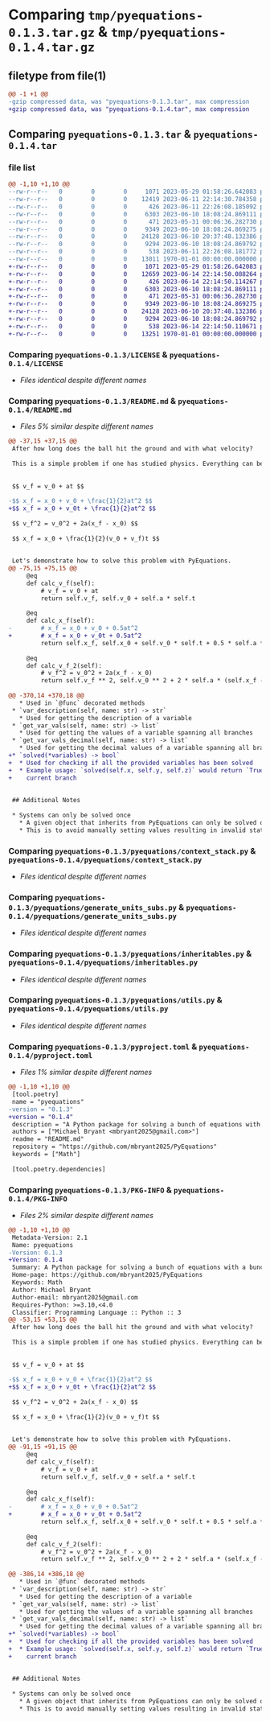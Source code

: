 # Comparing `tmp/pyequations-0.1.3.tar.gz` & `tmp/pyequations-0.1.4.tar.gz`

## filetype from file(1)

```diff
@@ -1 +1 @@
-gzip compressed data, was "pyequations-0.1.3.tar", max compression
+gzip compressed data, was "pyequations-0.1.4.tar", max compression
```

## Comparing `pyequations-0.1.3.tar` & `pyequations-0.1.4.tar`

### file list

```diff
@@ -1,10 +1,10 @@
--rw-r--r--   0        0        0     1071 2023-05-29 01:58:26.642083 pyequations-0.1.3/LICENSE
--rw-r--r--   0        0        0    12419 2023-06-11 22:14:30.784358 pyequations-0.1.3/README.md
--rw-r--r--   0        0        0      426 2023-06-11 22:26:08.185092 pyequations-0.1.3/pyequations/__init__.py
--rw-r--r--   0        0        0     6303 2023-06-10 18:08:24.869111 pyequations-0.1.3/pyequations/context_stack.py
--rw-r--r--   0        0        0      471 2023-05-31 00:06:36.282730 pyequations-0.1.3/pyequations/decorators.py
--rw-r--r--   0        0        0     9349 2023-06-10 18:08:24.869275 pyequations-0.1.3/pyequations/generate_units_subs.py
--rw-r--r--   0        0        0    24128 2023-06-10 20:37:48.132386 pyequations-0.1.3/pyequations/inheritables.py
--rw-r--r--   0        0        0     9294 2023-06-10 18:08:24.869792 pyequations-0.1.3/pyequations/utils.py
--rw-r--r--   0        0        0      538 2023-06-11 22:26:08.181772 pyequations-0.1.3/pyproject.toml
--rw-r--r--   0        0        0    13011 1970-01-01 00:00:00.000000 pyequations-0.1.3/PKG-INFO
+-rw-r--r--   0        0        0     1071 2023-05-29 01:58:26.642083 pyequations-0.1.4/LICENSE
+-rw-r--r--   0        0        0    12659 2023-06-14 22:14:50.088264 pyequations-0.1.4/README.md
+-rw-r--r--   0        0        0      426 2023-06-14 22:14:50.114267 pyequations-0.1.4/pyequations/__init__.py
+-rw-r--r--   0        0        0     6303 2023-06-10 18:08:24.869111 pyequations-0.1.4/pyequations/context_stack.py
+-rw-r--r--   0        0        0      471 2023-05-31 00:06:36.282730 pyequations-0.1.4/pyequations/decorators.py
+-rw-r--r--   0        0        0     9349 2023-06-10 18:08:24.869275 pyequations-0.1.4/pyequations/generate_units_subs.py
+-rw-r--r--   0        0        0    24128 2023-06-10 20:37:48.132386 pyequations-0.1.4/pyequations/inheritables.py
+-rw-r--r--   0        0        0     9294 2023-06-10 18:08:24.869792 pyequations-0.1.4/pyequations/utils.py
+-rw-r--r--   0        0        0      538 2023-06-14 22:14:50.110671 pyequations-0.1.4/pyproject.toml
+-rw-r--r--   0        0        0    13251 1970-01-01 00:00:00.000000 pyequations-0.1.4/PKG-INFO
```

### Comparing `pyequations-0.1.3/LICENSE` & `pyequations-0.1.4/LICENSE`

 * *Files identical despite different names*

### Comparing `pyequations-0.1.3/README.md` & `pyequations-0.1.4/README.md`

 * *Files 5% similar despite different names*

```diff
@@ -37,15 +37,15 @@
 After how long does the ball hit the ground and with what velocity?
 
 This is a simple problem if one has studied physics. Everything can be solved for using the kinematic equations (of constant acceleration):
 
 
 $$ v_f = v_0 + at $$
 
-$$ x_f = x_0 + v_0 + \frac{1}{2}at^2 $$
+$$ x_f = x_0 + v_0t + \frac{1}{2}at^2 $$
 
 $$ v_f^2 = v_0^2 + 2a(x_f - x_0) $$
 
 $$ x_f = x_0 + \frac{1}{2}(v_0 + v_f)t $$
 
 
 Let's demonstrate how to solve this problem with PyEquations.
@@ -75,15 +75,15 @@
     @eq
     def calc_v_f(self):
         # v_f = v_0 + at
         return self.v_f, self.v_0 + self.a * self.t
 
     @eq
     def calc_x_f(self):
-        # x_f = x_0 + v_0 + 0.5at^2
+        # x_f = x_0 + v_0t + 0.5at^2
         return self.x_f, self.x_0 + self.v_0 * self.t + 0.5 * self.a * self.t ** 2
 
     @eq
     def calc_v_f_2(self):
         # v_f^2 = v_0^2 + 2a(x_f - x_0)
         return self.v_f ** 2, self.v_0 ** 2 + 2 * self.a * (self.x_f - self.x_0)
 
@@ -370,14 +370,18 @@
   * Used in `@func` decorated methods
 * `var_description(self, name: str) -> str` 
   * Used for getting the description of a variable
 * `get_var_vals(self, name: str) -> list`
   * Used for getting the values of a variable spanning all branches
 * `get_var_vals_decimal(self, name: str) -> list`
   * Used for getting the decimal values of a variable spanning all branches
+* `solved(*variables) -> bool`
+  * Used for checking if all the provided variables has been solved
+  * Example usage: `solved(self.x, self.y, self.z)` would return `True` if all three variables have been solved in the 
+    current branch
 
 
 ## Additional Notes
 
 * Systems can only be solved once
   * A given object that inherits from PyEquations can only be solved once
   * This is to avoid manually setting values resulting in invalid states
```

### Comparing `pyequations-0.1.3/pyequations/context_stack.py` & `pyequations-0.1.4/pyequations/context_stack.py`

 * *Files identical despite different names*

### Comparing `pyequations-0.1.3/pyequations/generate_units_subs.py` & `pyequations-0.1.4/pyequations/generate_units_subs.py`

 * *Files identical despite different names*

### Comparing `pyequations-0.1.3/pyequations/inheritables.py` & `pyequations-0.1.4/pyequations/inheritables.py`

 * *Files identical despite different names*

### Comparing `pyequations-0.1.3/pyequations/utils.py` & `pyequations-0.1.4/pyequations/utils.py`

 * *Files identical despite different names*

### Comparing `pyequations-0.1.3/pyproject.toml` & `pyequations-0.1.4/pyproject.toml`

 * *Files 1% similar despite different names*

```diff
@@ -1,10 +1,10 @@
 [tool.poetry]
 name = "pyequations"
-version = "0.1.3"
+version = "0.1.4"
 description = "A Python package for solving a bunch of equations with a bunch of unknowns."
 authors = ["Michael Bryant <mbryant2025@gmail.com>"]
 readme = "README.md"
 repository = "https://github.com/mbryant2025/PyEquations"
 keywords = ["Math"]
 
 [tool.poetry.dependencies]
```

### Comparing `pyequations-0.1.3/PKG-INFO` & `pyequations-0.1.4/PKG-INFO`

 * *Files 2% similar despite different names*

```diff
@@ -1,10 +1,10 @@
 Metadata-Version: 2.1
 Name: pyequations
-Version: 0.1.3
+Version: 0.1.4
 Summary: A Python package for solving a bunch of equations with a bunch of unknowns.
 Home-page: https://github.com/mbryant2025/PyEquations
 Keywords: Math
 Author: Michael Bryant
 Author-email: mbryant2025@gmail.com
 Requires-Python: >=3.10,<4.0
 Classifier: Programming Language :: Python :: 3
@@ -53,15 +53,15 @@
 After how long does the ball hit the ground and with what velocity?
 
 This is a simple problem if one has studied physics. Everything can be solved for using the kinematic equations (of constant acceleration):
 
 
 $$ v_f = v_0 + at $$
 
-$$ x_f = x_0 + v_0 + \frac{1}{2}at^2 $$
+$$ x_f = x_0 + v_0t + \frac{1}{2}at^2 $$
 
 $$ v_f^2 = v_0^2 + 2a(x_f - x_0) $$
 
 $$ x_f = x_0 + \frac{1}{2}(v_0 + v_f)t $$
 
 
 Let's demonstrate how to solve this problem with PyEquations.
@@ -91,15 +91,15 @@
     @eq
     def calc_v_f(self):
         # v_f = v_0 + at
         return self.v_f, self.v_0 + self.a * self.t
 
     @eq
     def calc_x_f(self):
-        # x_f = x_0 + v_0 + 0.5at^2
+        # x_f = x_0 + v_0t + 0.5at^2
         return self.x_f, self.x_0 + self.v_0 * self.t + 0.5 * self.a * self.t ** 2
 
     @eq
     def calc_v_f_2(self):
         # v_f^2 = v_0^2 + 2a(x_f - x_0)
         return self.v_f ** 2, self.v_0 ** 2 + 2 * self.a * (self.x_f - self.x_0)
 
@@ -386,14 +386,18 @@
   * Used in `@func` decorated methods
 * `var_description(self, name: str) -> str` 
   * Used for getting the description of a variable
 * `get_var_vals(self, name: str) -> list`
   * Used for getting the values of a variable spanning all branches
 * `get_var_vals_decimal(self, name: str) -> list`
   * Used for getting the decimal values of a variable spanning all branches
+* `solved(*variables) -> bool`
+  * Used for checking if all the provided variables has been solved
+  * Example usage: `solved(self.x, self.y, self.z)` would return `True` if all three variables have been solved in the 
+    current branch
 
 
 ## Additional Notes
 
 * Systems can only be solved once
   * A given object that inherits from PyEquations can only be solved once
   * This is to avoid manually setting values resulting in invalid states
```

